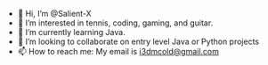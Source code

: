 - 👋 Hi, I’m @Salient-X
- 👀 I’m interested in tennis, coding, gaming, and guitar.
- 🌱 I’m currently learning Java.
- 💞️ I’m looking to collaborate on entry level Java or Python projects
- 📫 How to reach me: My email is i3dmcold@gmail.com

<!---
Salient-X/Salient-X is a ✨ special ✨ repository because its `README.md` (this file) appears on your GitHub profile.
You can click the Preview link to take a look at your changes.
--->
